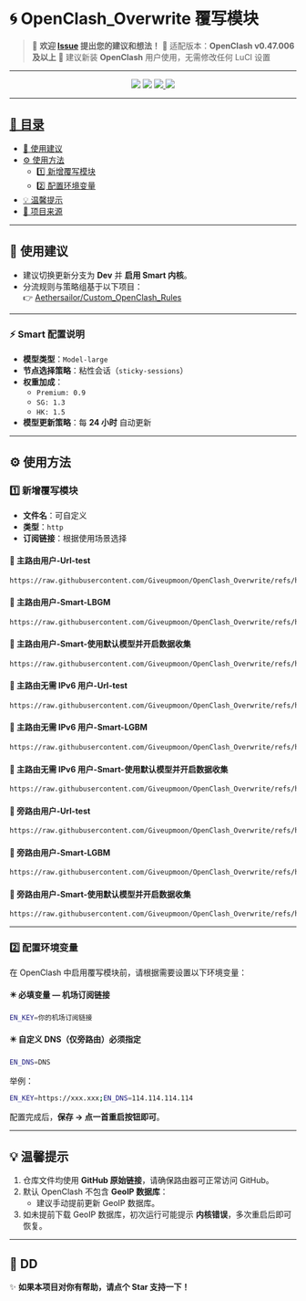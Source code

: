 # 🌀 OpenClash_Overwrite 覆写模块

> 💬 **欢迎 [Issue](https://github.com/Giveupmoon/OpenClash_Overwrite/issues) 提出您的建议和想法！**
> 🧩 适配版本：**OpenClash v0.47.006 及以上**
> 🧱 建议新装 **OpenClash** 用户使用，无需修改任何 LuCI 设置

---

<p align="center">
  <img src="https://img.shields.io/github/last-commit/Giveupmoon/OpenClash_Overwrite?style=for-the-badge&logo=git&label=Last%20Update" />
  <img src="https://img.shields.io/github/repo-size/Giveupmoon/OpenClash_Overwrite?style=for-the-badge&logo=github&label=Repo%20Size" />
  <a href="https://github.com/vernesong/OpenClash" target="_blank">
    <img src="https://img.shields.io/badge/OpenClash-v0.47.006%2B-blue?style=for-the-badge&logo=openwrt" />
  <img src="https://img.shields.io/badge/License-MIT-green?style=for-the-badge" />
</p>

---

## 📖 目录

* [📌 使用建议](#-使用建议)
* [⚙️ 使用方法](#️-使用方法)
  * [1️⃣ 新增覆写模块](#1️⃣-新增覆写模块)
  * [2️⃣ 配置环境变量](#2️⃣-配置环境变量)
* [💡 温馨提示](#-温馨提示)
* [📂 项目来源](#-项目来源)

---

## 📌 使用建议

* 建议切换更新分支为 **Dev** 并 **启用 Smart 内核**。  
* 分流规则与策略组基于以下项目：  
  👉 [Aethersailor/Custom_OpenClash_Rules](https://github.com/Aethersailor/Custom_OpenClash_Rules.git)  

---

### ⚡ Smart 配置说明

* **模型类型**：`Model-large`  
* **节点选择策略**：粘性会话（`sticky-sessions`）  
* **权重加成**：
  * `Premium: 0.9`
  * `SG: 1.3`
  * `HK: 1.5`
* **模型更新策略**：每 **24 小时** 自动更新  

---

## ⚙️ 使用方法

### 1️⃣ 新增覆写模块

* **文件名**：可自定义  
* **类型**：`http`  
* **订阅链接**：根据使用场景选择  

#### 🔹 主路由用户-Url-test

```bash
https://raw.githubusercontent.com/Giveupmoon/OpenClash_Overwrite/refs/heads/main/Overwrite/Overwrite.conf
```

#### 🔹 主路由用户-Smart-LBGM

```bash
https://raw.githubusercontent.com/Giveupmoon/OpenClash_Overwrite/refs/heads/main/Overwrite/Overwrite-smart-LGBM.conf
```

#### 🔹 主路由用户-Smart-使用默认模型并开启数据收集

```bash
https://raw.githubusercontent.com/Giveupmoon/OpenClash_Overwrite/refs/heads/main/Overwrite/Overwrite-smart.conf
```

#### 🔹 主路由无需 IPv6 用户-Url-test

```bash
https://raw.githubusercontent.com/Giveupmoon/OpenClash_Overwrite/refs/heads/main/Overwrite/Overwrite-noipv6.conf
```

#### 🔹 主路由无需 IPv6 用户-Smart-LGBM

```bash
https://raw.githubusercontent.com/Giveupmoon/OpenClash_Overwrite/refs/heads/main/Overwrite/Overwrite-smart-noipv6-LBGM.conf
```

#### 🔹 主路由无需 IPv6 用户-Smart-使用默认模型并开启数据收集

```bash
https://raw.githubusercontent.com/Giveupmoon/OpenClash_Overwrite/refs/heads/main/Overwrite/Overwrite-smart-noipv6.conf
```

#### 🔹 旁路由用户-Url-test

```bash
https://raw.githubusercontent.com/Giveupmoon/OpenClash_Overwrite/refs/heads/main/Overwrite/Overwrite-bypass.conf
```

#### 🔹 旁路由用户-Smart-LGBM

```bash
https://raw.githubusercontent.com/Giveupmoon/OpenClash_Overwrite/refs/heads/main/Overwrite/Overwrite-smart-bypass-LBGM.conf
```

#### 🔹 旁路由用户-Smart-使用默认模型并开启数据收集

```bash
https://raw.githubusercontent.com/Giveupmoon/OpenClash_Overwrite/refs/heads/main/Overwrite/Overwrite-smart-bypass.conf
```

---

### 2️⃣ 配置环境变量

在 OpenClash 中启用覆写模块前，请根据需要设置以下环境变量：

#### ✴️ 必填变量 — 机场订阅链接

```bash
EN_KEY=你的机场订阅链接
```

#### ✴️ 自定义 DNS（仅旁路由）必须指定

```bash
EN_DNS=DNS
```

举例：
```bash
EN_KEY=https://xxx.xxx;EN_DNS=114.114.114.114
```

配置完成后，**保存 → 点一首重启按钮即可**。

---

## 💡 温馨提示

1. 仓库文件均使用 **GitHub 原始链接**，请确保路由器可正常访问 GitHub。  
2. 默认 OpenClash 不包含 **GeoIP 数据库**：
   * 建议手动提前更新 GeoIP 数据库。  
3. 如未提前下载 GeoIP 数据库，初次运行可能提示 **内核错误**，多次重启后即可恢复。  

---

## 📂 DD

✨ **如果本项目对你有帮助，请点个 Star 支持一下！**  
